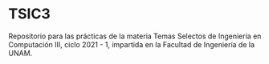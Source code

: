 # TSIC3
Repositorio para las prácticas de la materia Temas Selectos de Ingeniería en Computación III, ciclo 2021 - 1, impartida en la Facultad de Ingeniería de la UNAM.
